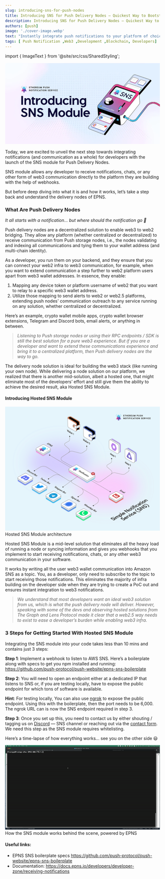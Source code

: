 ```yaml
---
slug: introducing-sns-for-push-nodes
title: Introducing SNS for Push Delivery Nodes — Quickest Way to Bootstrap Your Wallet, App, or Any Platform to Power Web3 Notifications, Chats & More
description: Introducing SNS for Push Delivery Nodes — Quickest Way to Bootstrap Your Wallet, App, or Any Platform to Power Web3 Notifications, Chats & More
authors: [push]
image: './cover-image.webp'
text: "Instantly integrate push notifications to your platform of choice, whether it's a wallet, browser extension, Telegram, Twitter, Discord, or any app."
tags: [ Push Notification ,Web3 ,Development ,Blockchain, Developers]
---
```

import { ImageText } from '@site/src/css/SharedStyling';

![Cover image of Introducing SNS for Push Delivery Nodes — Quickest Way to Bootstrap Your Wallet, App, or Any Platform to Power Web3 Notifications, Chats & More](./cover-image.webp)

<!--truncate-->

Today, we are excited to unveil the next step towards integrating notifications (and communication as a whole) for developers with the launch of the SNS module for Push Delivery Nodes.

SNS module allows any developer to receive notifications, chats, or any other form of web3 communication directly to the platform they are building with the help of webhooks.

But before deep diving into what it is and how it works, let’s take a step back and understand the delivery nodes of EPNS.

### What Are Push Delivery Nodes
<i>
It all starts with a notification… but where should the notification go 🤔
</i>

Push delivery nodes are a decentralized solution to enable web3 to web2 bridging. They allow any platform (whether centralized or decentralized) to receive communication from Push storage nodes, i.e., the nodes validating and indexing all communications and tying them to your wallet address (and multi-chain identity).

As a developer, you run them on your backend, and they ensure that you can connect your web2 infra to web3 communication, for example, when you want to extend communication a step further to web2 platform users apart from web3 wallet addresses. In essence, they enable:

1. Mapping any device token or platform username of web2 that you want to relay to a specific web3 wallet address.
2. Utilize those mapping to send alerts to web2 or web2.5 platforms, extending push nodes' communication outreach to any service running on any solution, whether centralized or decentralized.

Here’s an example, crypto wallet mobile apps, crypto wallet browser extensions, Telegram and Discord bots, email alerts, or anything in between.

<blockquote><i>Listening to Push storage nodes or using their RPC endpoints / SDK is still the best solution for a pure web3 experience. But if you are a developer and want to extend these communications experience and bring it to a centralized platform, then Push delivery nodes are the way to go.</i></blockquote>

The delivery node solution is ideal for building the web3 stack (like running your own node). While delivering a node solution on our platform, we realized that there is another mid-solution, albeit a hosted one, that might eliminate most of the developers’ effort and still give them the ability to achieve the desired result, aka Hosted SNS Module.

#### Introducing Hosted SNS Module

![First image of Introducing SNS for Push Delivery Nodes — Quickest Way to Bootstrap Your Wallet, App, or Any Platform to Power Web3 Notifications, Chats & More](./image-1.png)
<ImageText>Hosted SNS Module architecture</ImageText>

Hosted SNS Module is a mid-level solution that eliminates all the heavy load of running a node or syncing information and gives you webhooks that you implement to start receiving notifications, chats, or any other web3 communication in your software.

It works by writing all the user web3 wallet communication into Amazon SNS as a topic. You, as a developer, only need to subscribe to the topic to start receiving those notifications. This eliminates the majority of infra building on the developer side when they are trying to create a PoC out and ensures instant integration to web3 notifications.

<blockquote><i>We understand that most developers want an ideal web3 solution from us, which is what the push delivery node will deliver. However, speaking with some of the devs and observing hosted solutions from The Graph and Lens Protocol made it clear that a web2.5 way needs to exist to ease a developer’s burden while enabling web3 infra.</i></blockquote>

### 3 Steps for Getting Started With Hosted SNS Module
Integrating the SNS module into your code takes less than 10 mins and contains just 3 steps:

<b>Step 1</b>: Implement a webhook to listen to AWS SNS. Here’s a boilerplate along with specs to get you npm installed and running: https://github.com/push-protocol/push-website/epns-sns-boilerplate

<b>Step 2</b>: You will need to open an endpoint either at a dedicated IP that listens to SNS or, if you are testing locally, have to expose the public endpoint for which tons of software is available.

<b>Hint</b>: For testing locally, You can also use [ngrok](https://ngrok.com/download) to expose the public endpoint. Using this with the boilerplate, then the port needs to be 6,000. The ngrok URL can is now the SNS endpoint required in step 3.

<b>Step 3</b>: Once you set up this, you need to contact us by either shouting / tagging us on [Discord](https://discord.com/invite/YVPB99F9W5) — SNS channel or reaching out via the [contact form](https://epns.io/#contact). We need this step as the SNS module requires whitelisting.

Here’s a time-lapse of how everything works… see you on the other side 😃

![Second image of Introducing SNS for Push Delivery Nodes — Quickest Way to Bootstrap Your Wallet, App, or Any Platform to Power Web3 Notifications, Chats & More](./image-2.gif)
<ImageText>How the SNS module works behind the scene, powered by EPNS</ImageText>

#### Useful links:
- EPNS SNS boilerplate specs
https://github.com/push-protocol/push-website/epns-sns-boilerplate
- Documentation: https://docs.epns.io/developers/developer-zone/receiving-notifications